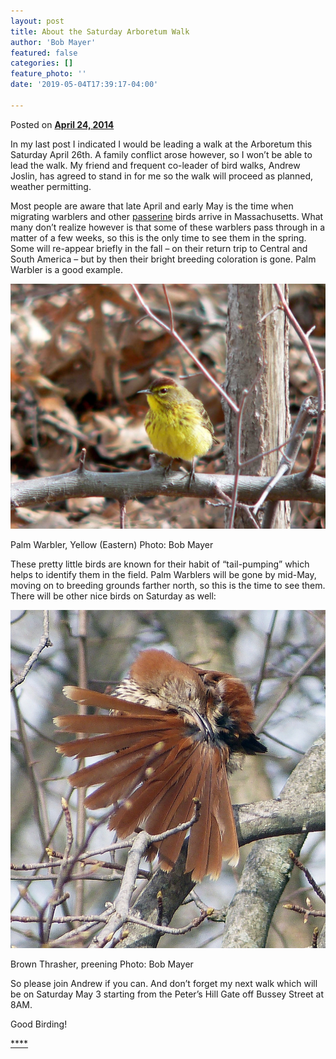 ```yaml
---
layout: post
title: About the Saturday Arboretum Walk
author: 'Bob Mayer'
featured: false
categories: []
feature_photo: ''
date: '2019-05-04T17:39:17-04:00'

---
```

Posted on [**April 24, 2014**](https://web.archive.org/web/20160725155432/http://www.arbotopia.com/about-the-saturday-arboretum-walk/ "6:32 pm")

In my last post I indicated I would be leading a walk at the Arboretum this Saturday April 26th. A family conflict arose however, so I won’t be able to lead the walk. My friend and frequent co-leader of bird walks, Andrew Joslin, has agreed to stand in for me so the walk will proceed as planned, weather permitting.

Most people are aware that late April and early May is the time when migrating warblers and other [passerine](http://en.wikipedia.org/wiki/Passerine "passerine") birds arrive in Massachusetts. What many don’t realize however is that some of these warblers pass through in a matter of a few weeks, so this is the only time to see them in the spring. Some will re-appear briefly in the fall – on their return trip to Central and South America – but by then their bright breeding coloration is gone. Palm Warbler is a good example.

![](/images/P1080759-1.jpg)

Palm Warbler, Yellow (Eastern)
Photo: Bob Mayer

These pretty little birds are known for their habit of “tail-pumping” which helps to identify them in the field. Palm Warblers will be gone by mid-May, moving on to breeding grounds farther north, so this is the time to see them. There will be other nice birds on Saturday as well:

![](/images/P1040891-1.jpg)

Brown Thrasher, preening
Photo: Bob Mayer

So please join Andrew if you can. And don’t forget my next walk which will be on Saturday May 3 starting from the Peter’s Hill Gate off Bussey Street at 8AM.

Good Birding!

[****](https://web.archive.org/web/20160725155432/http://www.arbotopia.com/2014/04/#)
